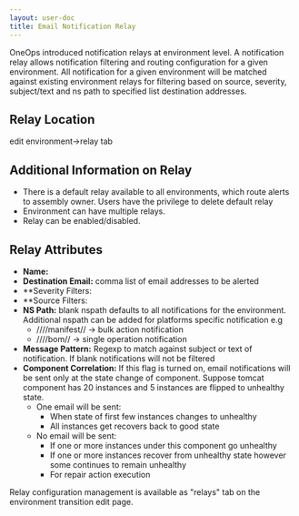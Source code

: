 ```yaml
---
layout: user-doc
title: Email Notification Relay
---
```


OneOps introduced notification relays at environment level. A notification relay allows notification filtering and routing configuration for a given environment. All notification for a given environment will be matched against existing environment relays for filtering based on source, severity, subject/text and ns path to specified list destination addresses.

## Relay Location

edit environment->relay tab

## Additional Information on Relay


* There is a default relay available to all environments, which route alerts to assembly owner. Users have the privilege to delete default relay
* Environment can have multiple relays.
* Relay can be enabled/disabled.

## Relay Attributes


* **Name:**
* **Destination Email:** comma list of email addresses to be alerted
* **Severity Filters:
* **Source Filters:
* **NS Path:** blank nspath defaults to all notifications for the environment. Additional nspath can be added for platforms specific notification e.g
  * /<org-name>/<assembly-name>/<env-name>/manifest/<platform-name>/<platform-version> -> bulk action notification
  * /<org-name>/<assembly-name>/<env-name>/bom/<platform-name>/<platform-version> -> single operation notification
* **Message Pattern:** Regexp to match against subject or text of notification. If blank notifications will not be filtered
* **Component Correlation:** If this flag is turned on, email notifications will be sent only at the state change of component. Suppose tomcat component has 20 instances and 5 instances are flipped to unhealthy state.
  * One email will be sent:
    * When state of first few instances changes to unhealthy
    * All instances get recovers back to good state
  * No email will be sent:
    * If one or more instances under this component go unhealthy
    * If one or more instances recover from unhealthy state however some continues to remain unhealthy
    * For repair action execution

Relay configuration management is available as "relays" tab on the environment transition edit page.

